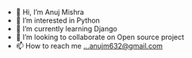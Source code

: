 - 👋 Hi, I’m Anuj Mishra
- 👀 I’m interested in Python
- 🌱 I’m currently learning Django
- 💞️ I’m looking to collaborate on Open source project
- 📫 How to reach me ...anujm632@gmail.com
<!---
anuj8119/anuj8119 is a ✨ special ✨ repository because its `README.md` (this file) appears on your GitHub profile.
You can click the Preview link to take a look at your changes.
--->
